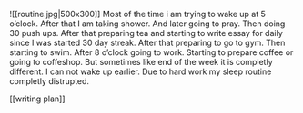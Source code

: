 ![[routine.jpg|500x300]]
Most of the time i am trying to wake up at 5 o’clock.
After that I am taking shower.
And later going to pray.
Then doing 30 push ups.
After that preparing tea and starting to write essay for daily since I was started 30 day streak.
After that preparing to go to gym.
Then starting to swim.
After 8 o’clock going to work.
Starting to prepare coffee or going to coffeshop.
But sometimes like end of the week it is completly different.
I can not wake up earlier.
Due to hard work my sleep routine completly distrupted.


[[writing plan]]